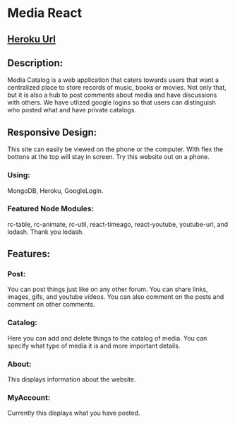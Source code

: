 # Media React
## [Heroku Url](https://mediareact.herokuapp.com/Post)

## Description:
Media Catalog is a web application that caters towards users that want a centralized place to store records of music, books or movies. Not only that, but it is also a hub to post comments about media and have discussions with others. We have utlized google logins so that users can distinguish who posted what and have private catalogs.

## Responsive Design:
This site can easily be viewed on the phone or the computer. With flex the bottons at the top will stay in screen. Try this website out on a phone.

### Using:
MongoDB, Heroku, GoogleLogin.

### Featured Node Modules:
rc-table, rc-animate, rc-util, react-timeago, react-youtube, youtube-url, and lodash. Thank you lodash.

## Features:
### Post:
You can post things just like on any other forum. You can share links, images, gifs, and youtube videos. You can also comment on the posts and comment on other comments.
### Catalog:
Here you can add and delete things to the catalog of media. You can specify what type of media it is and more important details.
### About:
This displays information about the website.
### MyAccount:
Currently this displays what you have posted.
